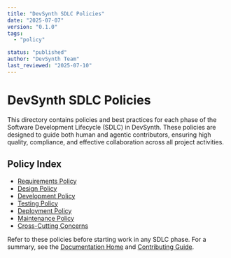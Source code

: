 ```yaml
---
title: "DevSynth SDLC Policies"
date: "2025-07-07"
version: "0.1.0"
tags:
  - "policy"

status: "published"
author: "DevSynth Team"
last_reviewed: "2025-07-10"
---
```


# DevSynth SDLC Policies

This directory contains policies and best practices for each phase of the Software Development Lifecycle (SDLC) in DevSynth. These policies are designed to guide both human and agentic contributors, ensuring high quality, compliance, and effective collaboration across all project activities.

## Policy Index

- [Requirements Policy](requirements.md)
- [Design Policy](design.md)
- [Development Policy](development.md)
- [Testing Policy](testing.md)
- [Deployment Policy](deployment.md)
- [Maintenance Policy](maintenance.md)
- [Cross-Cutting Concerns](cross_cutting.md)


Refer to these policies before starting work in any SDLC phase. For a summary, see the [Documentation Home](../index.md) and [Contributing Guide](../developer_guides/contributing.md).

